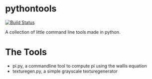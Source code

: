 # pythontools
[![Build Status](https://travis-ci.org/javaboy132/pythontools.svg?branch=master)](https://travis-ci.org/javaboy132/pythontools)

A collection of little command line tools made in python.

# The Tools
- pi.py, a commandline tool to compute pi using the wallis equation
- texturegen.py, a simple grayscale texturegenerator

